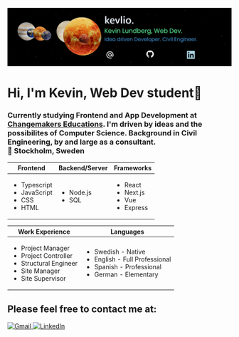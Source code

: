 ![](https://github.com/kevlio/kevlio/blob/main/kevlio.png?raw=true)

# Hi, I'm Kevin, Web Dev student👋
### Currently studying Frontend and App Development at [Changemakers Educations](https://cmeducations.se/utbildningar/program/frontend-app-developer). I'm driven by ideas and the possibilites of Computer Science. Background in Civil Engineering, by and large as a consultant. <br/> 📍 Stockholm, Sweden

<table>
  <thead>
    <th>Frontend</th>
    <th>Backend/Server</th>
    <th>Frameworks</th>
  </thead>
  <tbody>
    <td>
      <ul>
        <li>Typescript</li>
        <li>JavaScript</li>
        <li>CSS</li>
        <li>HTML</li>
      </ul>
    </td>
     <td>
      <ul>
        <li>Node.js</li>
        <li>SQL</li>
      </ul>
    </td>
     <td>
       <ul>
        <li>React</li>
        <li>Next.js</li>
        <li>Vue</li>
        <li>Express</li>
      </ul>
    </td>
  </tbody>
</table>
<table>
  <thead>
    <th>Work Experience</th>
        <th>Languages</th>
  </thead>
  <tbody>
    <td>
      <ul>
        <li>Project Manager</li>
        <li>Project Controller</li>
        <li>Structural Engineer</li>
        <li>Site Manager</li>
        <li>Site Supervisor</li>
      </ul>
    </td>
    <td>
      <ul>
        <li>Swedish - Native</li>
        <li>English - Full Professional</li>
        <li>Spanish - Professional</li>
        <li>German - Elementary</li>
      </ul>
    </td>
  </tbody>
</table>

## Please feel free to contact me at: 
<div>
  <a href="mailto:kevin.lundberg@sweco.se">
    <img src="https://cdn0.iconfinder.com/data/icons/material-circle-apps/512/icon-email-material-design-512.png" width="40px" heigth="40px" alt="Gmail" />
  </a>
  <a href="https://www.linkedin.com/in/kevin-lundberg-991862137/">
    <img src="https://uxwing.com/wp-content/themes/uxwing/download/brands-and-social-media/linkedin-round-color-icon.png" width="40px" heigth="40px"  alt="LinkedIn"/>
  </a>
</div>

